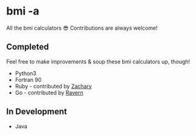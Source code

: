 # bmi -a
All the bmi calculators 😎 Contributions are always welcome!

## Completed
Feel free to make improvements & soup these bmi calculators up, though!

- Python3
- Fortran 90
- Ruby - contributed by [Zachary](https://github.com/zacharytay1994)
- Go - contributed by [Ravern](https://github.com/ravernkoh)

## In Development
- Java
